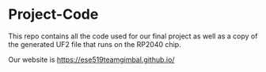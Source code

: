 # Project-Code


This repo contains all the code used for our final project as well as a copy of the generated UF2 file that runs on the RP2040 chip.

Our website is https://ese519teamgimbal.github.io/

